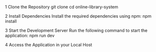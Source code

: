 1 Clone the Repository
git clone <repository-url>
cd online-library-system

2 Install Dependencies Install the required dependencies using npm:
npm install

3 Start the Development Server Run the following command to start the application:
npm run dev

4 Access the Application in your Local Host
